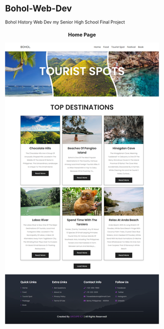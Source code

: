 # Bohol-Web-Dev
Bohol History Web Dev my Senior High School Final Project

<h3 align="center"> Home Page</h3>

<img align = "center" alt="Coding" width="1000" src="https://github.com/megelclarkchangcoco/Bohol-Web-Dev/blob/main/Grade%2012%20Web%20Dev%20Final%20Project/assets/assets/img1.png">
